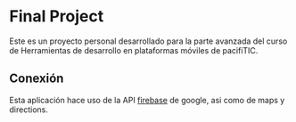 # Final Project

Este es un proyecto personal desarrollado para la parte avanzada del curso de Herramientas de desarrollo en plataformas móviles de pacifiTIC.

## Conexión
Esta aplicación hace uso de la API [firebase](https://firebase.google.com/) de google, asi como de maps y directions.